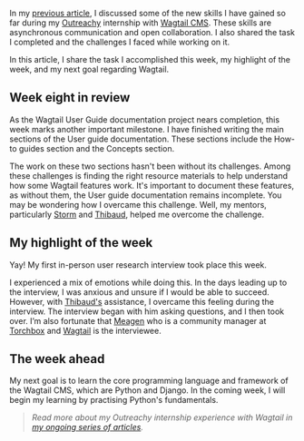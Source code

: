 In my [previous article](https://activuscode.hashnode.dev/outreachy-week-seven), I discussed some of the new skills I have gained so far during my [Outreachy](https://www.outreachy.org/) internship with [Wagtail CMS](https://wagtail.org/). These skills are asynchronous communication and open collaboration. I also shared the task I completed and the challenges I faced while working on it.

In this article, I share the task I accomplished this week, my highlight of the week, and my next goal regarding Wagtail.

## Week eight in review

As the Wagtail User Guide documentation project nears completion, this week marks another important milestone. I have finished writing the main sections of the User guide documentation. These sections include the How-to guides section and the Concepts section.

The work on these two sections hasn't been without its challenges. Among these challenges is finding the right resource materials to help understand how some Wagtail features work. It's important to document these features, as without them, the User guide documentation remains incomplete. You may be wondering how I overcame this challenge. Well, my mentors, particularly [Storm](https://github.com/Stormheg) and [Thibaud](https://github.com/thibaudcolas), helped me overcome the challenge.

## My highlight of the week

Yay! My first in-person user research interview took place this week.

I experienced a mix of emotions while doing this. In the days leading up to the interview, I was anxious and unsure if I would be able to succeed. However, with [Thibaud's](https://github.com/thibaudcolas) assistance, I overcame this feeling during the interview. The interview began with him asking questions, and I then took over. I’m also fortunate that [Meagen](https://github.com/vossisboss) who is a community manager at [Torchbox](https://torchbox.com/) and [Wagtail](https://wagtail.org/) is the interviewee.

## The week ahead

My next goal is to learn the core programming language and framework of the Wagtail CMS, which are Python and Django. In the coming week, I will begin my learning by practising Python's fundamentals.

> *Read more about my Outreachy internship experience with Wagtail in* [*my ongoing series of articles*](https://activuscode.hashnode.dev/)*.*